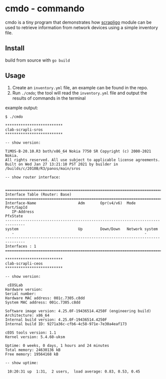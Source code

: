 # cmdo - commando
cmdo is a tiny program that demonstrates how [scrapligo](https://github.com/scrapli/scrapligo) module can be used to retrieve information from network devices using a simple inventory file.

## Install
build from source with `go build`

## Usage
1. Create an `inventory.yml` file, an example can be found in the repo.
2. Run `./cmdo`; the tool will read the `inventory.yml` file and output the results of commands in the terminal

example output:

```
$ ./cmdo

**************************
clab-scrapli-sros
**************************

-- show version:

TiMOS-B-20.10.R3 both/x86_64 Nokia 7750 SR Copyright (c) 2000-2021 Nokia.
All rights reserved. All use subject to applicable license agreements.
Built on Wed Jan 27 13:21:10 PST 2021 by builder in /builds/c/2010B/R3/panos/main/sros

-- show router interface:


===============================================================================
Interface Table (Router: Base)
===============================================================================
Interface-Name                   Adm       Opr(v4/v6)  Mode    Port/SapId
   IP-Address                                                  PfxState
-------------------------------------------------------------------------------
system                           Up        Down/Down   Network system
   -                                                           -
-------------------------------------------------------------------------------
Interfaces : 1
===============================================================================

**************************
clab-scrapli-ceos
**************************

-- show version:

 cEOSLab
Hardware version: 
Serial number: 
Hardware MAC address: 001c.7305.c8dd
System MAC address: 001c.7305.c8dd

Software image version: 4.25.0F-19436514.4250F (engineering build)
Architecture: x86_64
Internal build version: 4.25.0F-19436514.4250F
Internal build ID: 9271a36c-cfb6-4c58-971e-7e30a4eaf173

cEOS tools version: 1.1
Kernel version: 5.4.60-uksm

Uptime: 0 weeks, 0 days, 1 hours and 24 minutes
Total memory: 24630136 kB
Free memory: 19564168 kB

-- show uptime:

 10:20:31 up  1:31,  2 users,  load average: 0.83, 0.53, 0.45
```